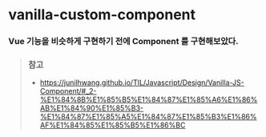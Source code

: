 # vanilla-custom-component

### Vue 기능을 비슷하게 구현하기 전에 Component 를 구현해보았다.


> ### 참고 
> - https://junilhwang.github.io/TIL/Javascript/Design/Vanilla-JS-Component/#_2-%E1%84%8B%E1%85%B5%E1%84%87%E1%85%A6%E1%86%AB%E1%84%90%E1%85%B3-%E1%84%87%E1%85%A5%E1%84%87%E1%85%B3%E1%86%AF%E1%84%85%E1%85%B5%E1%86%BC